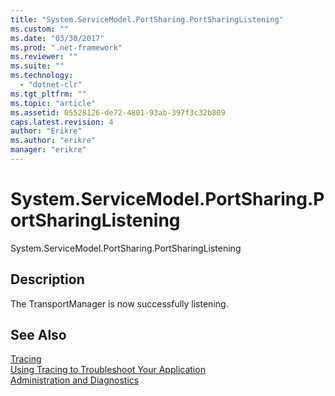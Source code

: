 ```yaml
---
title: "System.ServiceModel.PortSharing.PortSharingListening"
ms.custom: ""
ms.date: "03/30/2017"
ms.prod: ".net-framework"
ms.reviewer: ""
ms.suite: ""
ms.technology: 
  - "dotnet-clr"
ms.tgt_pltfrm: ""
ms.topic: "article"
ms.assetid: 05528126-de72-4801-93ab-397f3c32b809
caps.latest.revision: 4
author: "Erikre"
ms.author: "erikre"
manager: "erikre"
---
```

# System.ServiceModel.PortSharing.PortSharingListening
System.ServiceModel.PortSharing.PortSharingListening  
  
## Description  
 The TransportManager is now successfully listening.  
  
## See Also  
 [Tracing](../../../../../docs/framework/wcf/diagnostics/tracing/index.md)   
 [Using Tracing to Troubleshoot Your Application](../../../../../docs/framework/wcf/diagnostics/tracing/using-tracing-to-troubleshoot-your-application.md)   
 [Administration and Diagnostics](../../../../../docs/framework/wcf/diagnostics/index.md)
